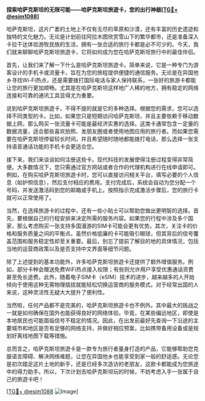 **探索哈萨克斯坦的无限可能——哈萨克斯坦旅遊卡，您的出行神器[[TG💪+ @esim1088](https://t.me/s/esim1088)]**

哈萨克斯坦，这片广袤的土地上不仅有无尽的草原和沙漠，还有丰富的历史遗迹和独特的文化魅力。无论是计划前往阿拉木图欣赏雪山下的繁华都市，还是准备深入卡拉干达体验游牧民族的生活，拥有一张合适的旅行卡都是必不可少的。今天，我们就来聊聊哈萨克斯坦旅遊卡，它将如何成为您在哈萨克斯坦旅行中的最佳伴侣。

首先，让我们来了解一下什么是哈萨克斯坦旅遊卡。简单来说，它是一种专门为游客设计的手机卡或流量卡，旨在为您的旅程提供便捷的通信服务。无论是在异国他乡寻找Wi-Fi热点，还是需要拨打国际电话与家人保持联系，一张好的旅游卡都能让您的旅行更加顺畅。尤其是在哈萨克斯坦这样地广人稀的地方，拥有稳定的网络连接和可靠的通讯工具显得尤为重要。

说到哈萨克斯坦旅遊卡，不得不提的就是它的多种选择。根据您的需求，您可以选择不同类型的卡。比如，如果您只是短期访问哈萨克斯坦，并且主要依赖于移动数据上网，那么购买一张流量卡可能是最经济实惠的选择。这类卡通常包含一定量的数据流量，适合那些喜欢拍照、发朋友圈或者使用地图应用的旅行者。而如果您需要在哈萨克斯坦停留较长时间，并且希望随时随地都能拨打电话，那么选择一张支持语音通话功能的手机卡会更适合您。

接下来，我们来谈谈如何注册这些卡。现代科技的发展使得注册过程变得非常简便。大多数情况下，您只需通过官方网站或者合作的代理机构进行在线申请即可。例如，在购买哈萨克斯坦旅遊卡时，您可以直接访问相关平台，填写必要的个人信息（如护照信息），然后支付相应的费用。支付完成后，系统会自动为您分配一个号码，并发送激活码到您的邮箱或手机上。按照指示完成激活步骤后，您的旅行卡就可以正常使用了。

当然，在选择旅游卡的过程中，还有一些小贴士可以帮助您做出更明智的选择。首先，要根据自己的行程安排来决定所需的服务内容。如果您的行程中涉及多个国家，那么考虑购买一张支持多国漫游的SIM卡可能会更有优势。其次，关注卡的价格和服务质量之间的平衡点。虽然价格低廉的卡可能吸引眼球，但其背后的信号覆盖范围和服务稳定性却至关重要。最后，别忘了提前了解目的地的具体情况，包括当地的运营商政策以及是否支持中文界面等细节问题。

除了上述提到的基本功能外，许多哈萨克斯坦旅遊卡还提供了额外增值服务。例如，部分卡种会赠送免费WiFi热点接入权限；有些则允许用户享受优惠通话资费甚至免长途费。此外，随着电子SIM卡（eSIM）技术的进步，越来越多的人开始倾向于使用这种无需物理插拔就能轻松切换运营商的服务模式。对于经常出国的人来说，这种灵活性无疑大大提升了便利性。

当然啦，任何产品都不是完美的，哈萨克斯坦旅遊卡也不例外。其中最大的挑战之一就是如何确保在国外也能获得良好的网络体验。毕竟，在某些偏远地区，即使是本地居民也可能面临信号不稳定的情况。因此，在出发前最好先查询一下沿途的主要城市和地区是否有足够的网络支持，并做好相应预案，比如携带备用设备或是规划好离线地图下载等措施。

总而言之，哈萨克斯坦旅遊卡是一款专为旅行者量身打造的产品，它能够帮助您克服语言障碍、解决网络难题，让您在异国他乡也能享受到家一般的舒适感。无论您是初次踏足这片土地的新手，还是已经多次造访的老朋友，这款卡都能成为您旅途中的得力助手。所以，下次计划去哈萨克斯坦玩的时候，不妨考虑入手一张属于自己的旅遊卡吧！

[[TG💪+ @esim1088](https://t.me/s/esim1088) ![Image](https://i.postimg.cc/4NQfJmqS/Snipaste-2025-05-13-00-14-12.png)]